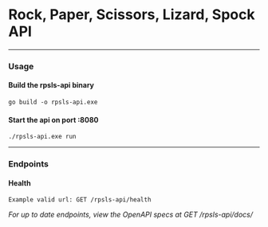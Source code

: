 # Rock, Paper, Scissors, Lizard, Spock API #


---

### Usage ###

#### Build the rpsls-api binary ###

```
go build -o rpsls-api.exe

```

#### Start the api on port :8080 ###

```
./rpsls-api.exe run

```

---

### Endpoints ###

#### Health #### 

```
Example valid url: GET /rpsls-api/health
```

*For up to date endpoints, view the OpenAPI specs at GET /rpsls-api/docs/*


